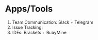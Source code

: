 Apps/Tools 
==========
1. Team Communication: Slack + Telegram
2. Issue Tracking: 
3. IDEs: Brackets + RubyMine
